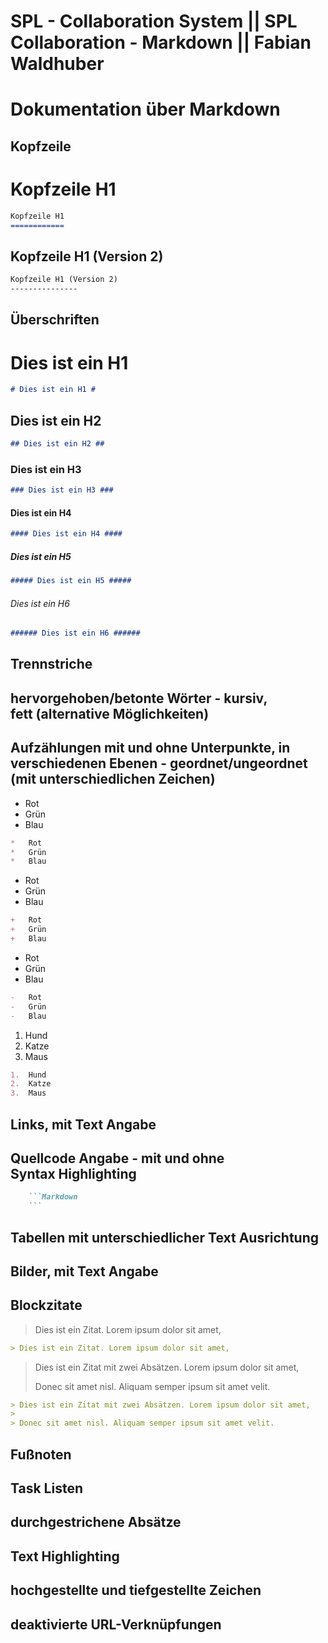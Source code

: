 SPL - Collaboration System || SPL Collaboration - Markdown || Fabian Waldhuber
=================================================================================
# Dokumentation über Markdown #

## Kopfzeile ##

Kopfzeile H1
============
```Markdown
Kopfzeile H1
============
```

Kopfzeile H1 (Version 2)
---------------
```Markdown
Kopfzeile H1 (Version 2)
---------------
```

## Überschriften ##

# Dies ist ein H1 #
```Markdown
# Dies ist ein H1 #
```
## Dies ist ein H2 ##
```Markdown
## Dies ist ein H2 ##
```
### Dies ist ein H3 ###
```Markdown
### Dies ist ein H3 ###
```
#### Dies ist ein H4 ####
```Markdown
#### Dies ist ein H4 ####
```
##### Dies ist ein H5 #####
```Markdown
##### Dies ist ein H5 #####
```
###### Dies ist ein H6 ######
```Markdown
###### Dies ist ein H6 ######
```

## Trennstriche ##
## hervorgehoben/betonte Wörter - kursiv, fett (alternative Möglichkeiten) ## 
## Aufzählungen mit und ohne Unterpunkte, in verschiedenen Ebenen - geordnet/ungeordnet (mit unterschiedlichen Zeichen) ## 

*   Rot
*   Grün
*   Blau

```Markdown
*   Rot
*   Grün
*   Blau
```

+   Rot
+   Grün
+   Blau

```Markdown
+   Rot
+   Grün
+   Blau
```

-   Rot
-   Grün
-   Blau

```Markdown
-   Rot
-   Grün
-   Blau
```

1.  Hund
2.  Katze
3.  Maus

```Markdown
1.  Hund
2.  Katze
3.  Maus
```

## Links, mit Text Angabe ##
## Quellcode Angabe - mit und ohne Syntax Highlighting ##

```Markdown
    ```Markdown
    ```
```

## Tabellen mit unterschiedlicher Text Ausrichtung ## 
## Bilder, mit Text Angabe ## 
## Blockzitate ##


> Dies ist ein Zitat. Lorem ipsum dolor sit amet,

```Markdown
> Dies ist ein Zitat. Lorem ipsum dolor sit amet,
```

> Dies ist ein Zitat mit zwei Absätzen. Lorem ipsum dolor sit amet,
>
> Donec sit amet nisl. Aliquam semper ipsum sit amet velit.

```Markdown
> Dies ist ein Zitat mit zwei Absätzen. Lorem ipsum dolor sit amet,
>
> Donec sit amet nisl. Aliquam semper ipsum sit amet velit.
```

## Fußnoten ## 
## Task Listen ## 
## durchgestrichene Absätze ## 
## Text Highlighting ## 
## hochgestellte und tiefgestellte Zeichen ## 
## deaktivierte URL-Verknüpfungen ## 